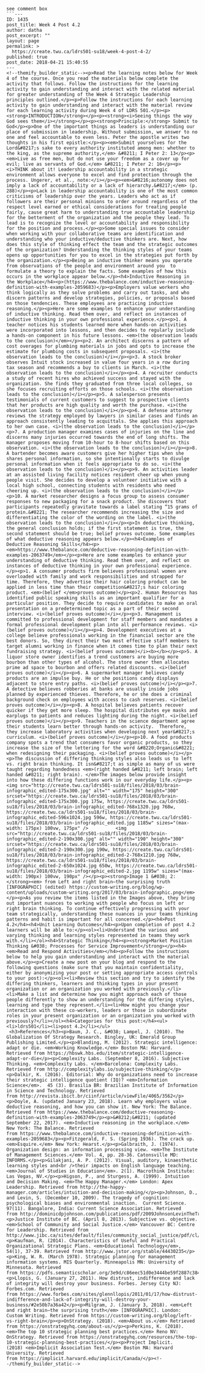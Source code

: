 ```
see comment box
```---
ID: 1435
post_title: Week 4 Post 4.2
author: datha
post_excerpt: ""
layout: page
permalink: >
  https://create.twu.ca/ldrs501-su18/week-4-post-4-2/
published: true
post_date: 2018-04-21 15:40:55
---
<!--themify_builder_static--><p>Read the learning notes below for Week 4 of the course. Once you read the materials below complete the activity that follows. Follow the instructions for the learning activity to gain understanding and interact with the related material for greater understanding of the Week 4 Strategic Leadership principles outlined.</p><p>Follow the instructions for each learning activity to gain understanding and interact with the material review for each learning activity during Week 4 of LDRS 501.</p><p><strong>INTRODUCTION</strong></p><p><strong><i>Seeing things the way God sees them</i></strong></p><p><strong>Principle:</strong> Submit to God</p><p>One of the important things as leaders is understanding our place of submission in leadership. Without submission, we answer to no one and feel accountable to even less. Peter the apostle writes two thoughts in his first epistle:</p><p><em>Submit yourselves for the Lord&#8217;s sake to every authority instituted among men: whether to the king, as the supreme authority,</em> &#8211; I Peter 2: 13</p><p><em>Live as free men, but do not use your freedom as a cover up for evil; live as servants of God.</em> &#8211; I Peter 2: 16</p><p><i>THINK about it! Leadership accountability in a strategic environment allows everyone to excel and find protection through the process. Ungerer, et al., note:</i></p><p><em>&#8216;autonomy does not imply a lack of accountability or a lack of hierarchy.&#8217;</em> (p. 288)</p><p>Lack in leadership accountability is one of the most common criticisms of leadership over the years. Leaders who act as if followers are their personal minions to order around regardless of the respect level earned or ethical considerations for treating people fairly, cause great harm to understanding true accountable leadership for the betterment of the organization and the people they lead. To lead is to recognize the level or accountability and responsibility for the position and process.</p><p>Some special issues to consider when working with your collaborative teams are identification and understanding who your inductive/deductive thinkers are. Next, how does this style of thinking effect the team and the strategic outcomes of the organization? Understanding the thinking styles of your teams opens up opportunities for you to excel in the strategies put forth by the organization.</p><p>Being an inductive thinker means you operate from observations of the people and environment around you  to formulate a theory to explain the facts. Some examples of how this occurs in the workplace appear below.</p><h4>Inductive Reasoning in the Workplace</h4><p>(https://www.thebalance.com/inductive-reasoning-definition-with-examples-2059683)</p><p>Employers value workers who think logically as they solve problems and carry out tasks, and who discern patterns and develop strategies, policies, or proposals based on those tendencies. These employees are practicing inductive reasoning.</p><p>Here are some examples to enhance your understanding of inductive thinking. Read them over, and reflect on instances of inductive thinking in your own professional experience.</p><p>1. A teacher notices his students learned more when hands-on activities were incorporated into lessons, and then decides to regularly include a hands-on component in his future lessons. <em>(the observation leads to the conclusion)</em></p><p>2. An architect discerns a pattern of cost overages for plumbing materials in jobs and opts to increase the estimate for plumbing costs in subsequent proposals. <i>(the observation leads to the conclusion)</i></p><p>3. A stock broker observes Intuit stock increased in value four years in a row during tax season and recommends a buy to clients in March. <i>(the observation leads to the conclusion)</i></p><p>4. A recruiter conducts a study of recent hires who achieved success and stayed with the organization. She finds they graduated from three local colleges, so she focuses recruiting efforts on those schools. <i>(the observation leads to the conclusion)</i></p><p>5. A salesperson presents testimonials of current customers to suggest to prospective clients that her products are high quality and worth the purchase. <i>(the observation leads to the conclusion)</i></p><p>6. A defense attorney reviews the strategy employed by lawyers in similar cases and finds an approach consistently leading to acquittals. She applies this approach to her own case. <i>(the observation leads to the conclusion)</i></p><p>7. A production manager examines cases of injuries on the line and discerns many injuries occurred towards the end of long shifts. The manager proposes moving from 10-hour to 8-hour shifts based on this observation. <i>(the observation leads to the conclusion)</i></p><p>8. A bartender becomes aware customers give her higher tips when she shares personal information, so she intentionally starts to divulge personal information when it feels appropriate to do so. <i>(the observation leads to the conclusion)</i></p><p>9. An activities leader at an assisted living facility notices resident cheer up when young people visit. She decides to develop a volunteer initiative with a local high school, connecting students with residents who need cheering up. <i>(the observation leads to the conclusion)</i></p><p>10. A market researcher designs a focus group to assess consumer responses to new packaging for a snack product. She discovers that participants repeatedly gravitate towards a label stating “15 grams of protein.&#8221; The researcher recommends increasing the size and differentiating the color of the wording on the label. <i>(the observation leads to the conclusion)</i></p><p>In deductive thinking, the general conclusion holds; if the first statement is true, the second statement should be true; belief proves outcome. Some examples of what deductive reasoning appears below.</p><h4>Examples of Deductive Reasoning Skills</h4><p><em>https://www.thebalance.com/deductive-reasoning-definition-with-examples-2063749</em></p><p>Here are some examples to enhance your understanding of deductive thinking. Read them over, and reflect on instances of deductive thinking in your own professional experience.</p><p>1. A consumer products firm believes professional women are overloaded with family and work responsibilities and strapped for time. Therefore, they advertise their hair coloring product can be applied in less time than their competition&#8217;s hair coloring product. <em>(belief </em>proves outcome)</p><p>2. Human Resources has identified public speaking skills as an important qualifier for a particular position. They decide to require candidates to make an oral presentation on a predetermined topic as a part of their second interview. <i>(belief proves outcome)</i></p><p>3. Management is committed to professional development for staff members and mandates a formal professional development plan into all performance reviews. <i>(belief proves outcome)</i></p><p>4. Development executives at a college believe professionals working in the financial sector are the best donors. So, they direct their two most effective staff members to target alumni working in finance when it comes time to plan their next fundraising strategy. <i>(belief proves outcome)</i><b></b></p><p>5. A liquor store owner identifies a trend customers are buying more bourbon than other types of alcohol. The store owner then allocates prime ad space to bourbon and offers related discounts. <i>(belief proves outcome)</i></p><p>6. A supermarket manager believes candy products are an impulse buy. He or she positions candy displays adjacent to store entry paths. <i>(belief proves outcome)</i></p><p>7. A detective believes robberies at banks are usually inside jobs planned by experienced thieves. Therefore, he or she does a criminal background check on employees with access to cash reserves. <i>(belief proves outcome)</i></p><p>8. A hospital believes patients recover quicker if they get more sleep. The hospital distributes eye masks and earplugs to patients and reduces lighting during the night. <i>(belief proves outcome)</i></p><p>9. Teachers in the science department agree their students learn better through hands-on activity.  Therefore, they increase laboratory activities when developing next year&#8217;s curriculum. <i>(belief proves outcome)</i></p><p>10. A food products company spots a trend that consumers favor organic products, so they increase the size of the lettering for the word &#8220;Organic&#8221; when redesigning their packaging. <i>(belief proves outcome)</i></p><p>The discussion of differing thinking styles also leads us to left vs. right brain thinking. It isn&#8217;t as simple as many of us were taught regarding handedness <em>(right handed &#8211; left brain; left handed &#8211; right brain). </em>The images below provide insight into how these differing functions work in our everyday life.</p><p><img src="http://create.twu.ca/ldrs501-su18/files/2018/03/brain-infographic_edited-175x300.jpg" alt="" width="175" height="300" srcset="https://create.twu.ca/ldrs501-su18/files/2018/03/brain-infographic_edited-175x300.jpg 175w, https://create.twu.ca/ldrs501-su18/files/2018/03/brain-infographic_edited-768x1320.jpg 768w, https://create.twu.ca/ldrs501-su18/files/2018/03/brain-infographic_edited-596x1024.jpg 596w, https://create.twu.ca/ldrs501-su18/files/2018/03/brain-infographic_edited.jpg 1185w" sizes="(max-width: 175px) 100vw, 175px" />          <img src="http://create.twu.ca/ldrs501-su18/files/2018/03/brain-infographic_edited-2-190x300.jpg" alt="" width="190" height="300" srcset="https://create.twu.ca/ldrs501-su18/files/2018/03/brain-infographic_edited-2-190x300.jpg 190w, https://create.twu.ca/ldrs501-su18/files/2018/03/brain-infographic_edited-2-768x1210.jpg 768w, https://create.twu.ca/ldrs501-su18/files/2018/03/brain-infographic_edited-2-650x1024.jpg 650w, https://create.twu.ca/ldrs501-su18/files/2018/03/brain-infographic_edited-2.jpg 1195w" sizes="(max-width: 190px) 100vw, 190px" /></p><p><strong>Image 1 &#038; 2:</strong><em> from Left and right brain—the surprising truth [INFOGRAPHIC] (edited) https://custom-writing.org/blog/wp-content/uploads/custom-writing.org/2017/03/brain-infographic.png</em></p><p>As you review the items listed in the Images above, they bring out important nuances to working with people who focus on left or right brain thinking. To continue effectively progressing with your team strategically, understanding these nuances in your teams thinking patterns and habit is important for all concerned.</p><h4>Post 4.2</h4><h4>Unit Learning Outcomes</h4><p>Upon completion of post 4.2 learners will be able to:</p><ol><li>Understand the various and varying thinking and learning styles represented in teams they work with.</li></ol><h4>Strategic Thinking</h4><p><strong>Market Position Thinking &#038; Processes for Service Improvement</strong></p><h4><em>Read and Respond Activities</em></h4><p>Follow the instructions below to help you gain understanding and interact with the material above.</p><p>Create a new post on your blog and respond to the following questions (make sure that you maintain confidentiality, either by anonymizing your post or setting appropriate access controls to your post):</p><ol><li>Review this section and try to identify the differing thinkers, learners and thinking types in your present organization or an organization you worked with previously.</li><li>Make a list and determine how you might approach each of those people differently to show an understanding for the differing styles, learning and type they represent.</li><li>How might you change your interaction with these co-workers, leaders or those in subordinate roles in your present organization or an organization you worked with previously?</li></ol><h4>Categories for this post:</h4><ul><li>ldrs501</li><li>post 4.2</li></ul>
 <h3>References</h3><p>Baum, J. C., &#038; Lampel, J. (2010). The Globalization Of Strategy Research. Bingley, UK: Emerald Group Publishing Limited.</p><p>Blanding, M. (2012). Strategic intelligence: adapt or die. <em>Working Knowledge.</em> Boston MA: Harvard. Retrieved from https://hbswk.hbs.edu/item/strategic-intelligence-adapt-or-die</p><p>Complexity Labs. (September 8, 2016). Subjective Thinking. <em>Complexity Labs. </em>Barcelona: Complexity Labs. Retrieved from http://complexitylabs.io/subjective-thinking/</p><p>Dalkir, K. (2016). Editorial: Why do organizations need to increase their strategic intelligence quotient (IQ)? <em>Information Science</em>.  45 (3). Brasilia BR: Brazilian Institute of Information in Science and Technology. Retrieved from http://revista.ibict.br/ciinf/article/viewFile/4065/3562</p><p>Doyle, A. (updated January 23, 2018). Learn why employers value deductive reasoning, and how you can show it. New York: The Balance. Retrieved from https://www.thebalance.com/deductive-reasoning-definition-with-examples-2063749</p><p>&#8212;&#8211; (updated September 22, 2017). <em>Inductive reasoning in the workplace.</em> New York: The Balance. Retrieved from https://www.thebalance.com/inductive-reasoning-definition-with-examples-2059683</p><p>Fitzgerald, F. S. (Spring 1936). The crack up. <em>Esquire.</em> New York: Hearst.</p><p>Galbraith, J. (1974). Organization design: an information processing view. <em>The Institute of Management Sciences.</em> Vol. 4, pp. 28-36. Catonsville MD: INFORMS.</p><p>Gilakjani, A. P. (2012). Visual, auditory, kinaesthetic learning styles and<br />their impacts on English language teaching.  <em>Journal of Studies in Education</em>. 2(1). Macrothink Institute: Las Vegas, NV.</p><p>Higson, P., and Sturgess, A. (1999). Intuition and Decision Making. <em>The Happy Manager.</em> London: Apex Leadership. Retrieved from http://the-happy-manager.com/articles/intuition-and-decision-making/</p><p>Johnson, D., and Levin, S. (December 10, 2009). The tragedy of cognition: psychological biases and environmental inaction.  Current Science. 97(11). Bangalore, India: Current Science Association. Retrieved from http://dominicdpjohnson.com/publications/pdf/2009JohnsonLevinTheTragedyOfCognition.pdf</p><p>Justice Institute of BC. (April 8, 2013). Subjective vs. objective. <em>School of Community and Social Justice.</em> Vancouver BC: Centre for Leadership. Retrieved from  http://www.jibc.ca/sites/default/files/community_social_justice/pdf/cl/Objective_vs._Subjective.pdf</p><p>Kaufman, R. (2014). Characteristics of Useful and Practical Organizational Strategic Plans. <em>Educational Technology</em>, 54(1), 37-39. Retrieved from http://www.jstor.org/stable/44430235</p><p>King, W. R. (March 1978). Strategic planning for management information systems. MIS Quarterly. Minneapolis MN: University of Minnesota. Retrieved from https://pdfs.semanticscholar.org/3e9d/c86eec51d0e3444be59f2887c384e2ff0258.pdf</p><p>Llopis, G. (January 27, 2011). How distrust, indifference and lack of integrity will destroy your business. Forbes. Jersey City NJ: Forbes.com. Retrieved from https://www.forbes.com/sites/glennllopis/2011/01/17/how-distrust-indifference-and-lack-of-integrity-will-destroy-your-business/#2e50b7a36a42</p><p>Milgram, J. (January 3, 2018). <em>Left and right brain—the surprising truth</em> [INFOGRAPHIC]. London: Custom Writing. Retrieved from https://custom-writing.org/blog/left-vs-right-brain</p><p>OnStrategy. (2018). <em>About us.</em> Retrieved from https://onstrategyhq.com/about-us/</p><p>Perkins, K. (2018). <em>The top 10 strategic planning best practices.</em> Reno NV: OnStrategy. Retrieved from https://onstrategyhq.com/resources/the-top-10-strategic-planning-best-practices/</p><p>Project Implicit. (2018) <em>Implicit Association Test.</em> Boston MA: Harvard University. Retrieved from https://implicit.harvard.edu/implicit/Canada/</p><!--/themify_builder_static-->
